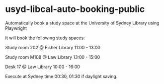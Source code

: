 # usyd-libcal-auto-booking-public

Automatically book a study space at the University of Sydney Library using Playwright

It will book the following study spaces:

Study room 202 @ Fisher Library 11:00 - 13:00

Study room M108 @ Law Library 13:00 - 15:00

Desk 17 @ Law Library 10:00 - 16:00

Execute at Sydney time 00:30, 01:30 if daylight saving.